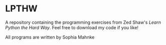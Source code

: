# LPTHW

A repository containing the programming exercises from Zed Shaw's *Learn Python the Hard Way*.
Feel free to download my code if you like!

All programs are written by Sophia Mahnke
